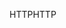 <span data-ttu-id="a9e1f-101">HTTP</span><span class="sxs-lookup"><span data-stu-id="a9e1f-101">HTTP</span></span>